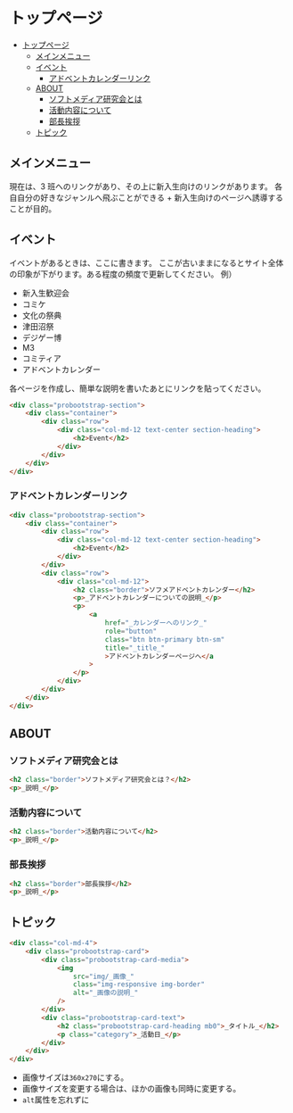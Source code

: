 # トップページ

<!-- TOC -->

- [トップページ](#トップページ)
    - [メインメニュー](#メインメニュー)
    - [イベント](#イベント)
        - [アドベントカレンダーリンク](#アドベントカレンダーリンク)
    - [ABOUT](#about)
        - [ソフトメディア研究会とは](#ソフトメディア研究会とは)
        - [活動内容について](#活動内容について)
        - [部長挨拶](#部長挨拶)
    - [トピック](#トピック)

<!-- /TOC -->

## メインメニュー

現在は、3 班へのリンクがあり、その上に新入生向けのリンクがあります。
各自自分の好きなジャンルへ飛ぶことができる + 新入生向けのページへ誘導することが目的。

## イベント

イベントがあるときは、ここに書きます。
ここが古いままになるとサイト全体の印象が下がります。ある程度の頻度で更新してください。
例）

-   新入生歓迎会
-   コミケ
-   文化の祭典
-   津田沼祭
-   デジゲー博
-   M3
-   コミティア
-   アドベントカレンダー

各ページを作成し、簡単な説明を書いたあとにリンクを貼ってください。

```html
<div class="probootstrap-section">
    <div class="container">
        <div class="row">
            <div class="col-md-12 text-center section-heading">
                <h2>Event</h2>
            </div>
        </div>
    </div>
</div>
```

### アドベントカレンダーリンク

```html
<div class="probootstrap-section">
    <div class="container">
        <div class="row">
            <div class="col-md-12 text-center section-heading">
                <h2>Event</h2>
            </div>
        </div>
        <div class="row">
            <div class="col-md-12">
                <h2 class="border">ソフメアドベントカレンダー</h2>
                <p>_アドベントカレンダーについての説明_</p>
                <p>
                    <a
                        href="_カレンダーへのリンク_"
                        role="button"
                        class="btn btn-primary btn-sm"
                        title="_title_"
                        >アドベントカレンダーページへ</a
                    >
                </p>
            </div>
        </div>
    </div>
</div>
```

## ABOUT

### ソフトメディア研究会とは

```html
<h2 class="border">ソフトメディア研究会とは？</h2>
<p>_説明_</p>
```

### 活動内容について

```html
<h2 class="border">活動内容について</h2>
<p>_説明_</p>
```

### 部長挨拶

```html
<h2 class="border">部長挨拶</h2>
<p>_説明_</p>
```

## トピック

```html
<div class="col-md-4">
    <div class="probootstrap-card">
        <div class="probootstrap-card-media">
            <img
                src="img/_画像_"
                class="img-responsive img-border"
                alt="_画像の説明_"
            />
        </div>
        <div class="probootstrap-card-text">
            <h2 class="probootstrap-card-heading mb0">_タイトル_</h2>
            <p class="category">_活動日_</p>
        </div>
    </div>
</div>
```

-   画像サイズは`360x270`にする。
-   画像サイズを変更する場合は、ほかの画像も同時に変更する。
-   `alt`属性を忘れずに
